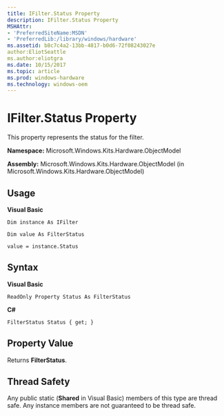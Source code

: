 ```yaml
---
title: IFilter.Status Property
description: IFilter.Status Property
MSHAttr:
- 'PreferredSiteName:MSDN'
- 'PreferredLib:/library/windows/hardware'
ms.assetid: b8c7c4a2-13bb-4817-b0d6-72f08243027e
author:EliotSeattle
ms.author:eliotgra
ms.date: 10/15/2017
ms.topic: article
ms.prod: windows-hardware
ms.technology: windows-oem
---
```


# IFilter.Status Property


This property represents the status for the filter.

**Namespace:** Microsoft.Windows.Kits.Hardware.ObjectModel

**Assembly:** Microsoft.Windows.Kits.Hardware.ObjectModel (in Microsoft.Windows.Kits.Hardware.ObjectModel)

## <span id="Usage"></span><span id="usage"></span><span id="USAGE"></span>Usage


**Visual Basic**

`Dim instance As IFilter`

`Dim value As FilterStatus`

`value = instance.Status`

## <span id="Syntax"></span><span id="syntax"></span><span id="SYNTAX"></span>Syntax


**Visual Basic**

`ReadOnly Property Status As FilterStatus`

**C#**

`FilterStatus Status { get; }`

## <span id="Property_Value"></span><span id="property_value"></span><span id="PROPERTY_VALUE"></span>Property Value


Returns **FilterStatus**.

## <span id="Thread_Safety"></span><span id="thread_safety"></span><span id="THREAD_SAFETY"></span>Thread Safety


Any public static (**Shared** in Visual Basic) members of this type are thread safe. Any instance members are not guaranteed to be thread safe.

 

 






